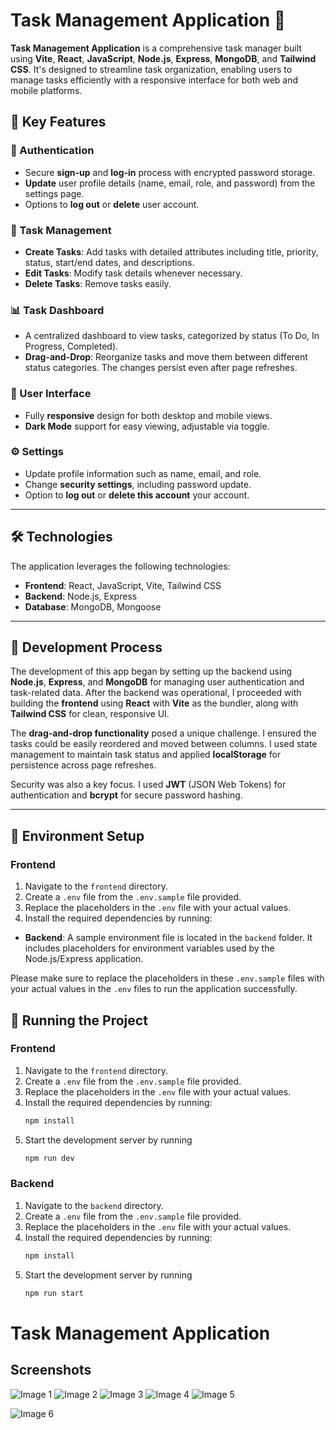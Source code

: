# Task Management Application 📝

**Task Management Application** is a comprehensive task manager built using **Vite**, **React**, **JavaScript**, **Node.js**, **Express**, **MongoDB**, and **Tailwind CSS**. It's designed to streamline task organization, enabling users to manage tasks efficiently with a responsive interface for both web and mobile platforms.

## 🚀 Key Features

### 🔐 Authentication
- Secure **sign-up** and **log-in** process with encrypted password storage.
- **Update** user profile details (name, email, role, and password) from the settings page.
- Options to **log out** or **delete** user account.

### 📝 Task Management
- **Create Tasks**: Add tasks with detailed attributes including title, priority, status, start/end dates, and descriptions.
- **Edit Tasks**: Modify task details whenever necessary.
- **Delete Tasks**: Remove tasks easily.

### 📊 Task Dashboard
- A centralized dashboard to view tasks, categorized by status (To Do, In Progress, Completed).
- **Drag-and-Drop**: Reorganize tasks and move them between different status categories. The changes persist even after page refreshes.


### 🎨 User Interface
- Fully **responsive** design for both desktop and mobile views.
- **Dark Mode** support for easy viewing, adjustable via toggle.

### ⚙️ Settings
- Update profile information such as name, email, and role.
- Change **security settings**, including password update.
- Option to **log out** or **delete this account** your account.

---

## 🛠 Technologies

The application leverages the following technologies:

- **Frontend**: React, JavaScript, Vite, Tailwind CSS
- **Backend**: Node.js, Express
- **Database**: MongoDB, Mongoose

---

## 📝 Development Process

The development of this app began by setting up the backend using **Node.js**, **Express**, and **MongoDB** for managing user authentication and task-related data. After the backend was operational, I proceeded with building the **frontend** using **React** with **Vite** as the bundler, along with **Tailwind CSS** for clean, responsive UI.

The **drag-and-drop functionality** posed a unique challenge. I ensured the tasks could be easily reordered and moved between columns. I used state management to maintain task status and applied **localStorage** for persistence across page refreshes.

Security was also a key focus. I used **JWT** (JSON Web Tokens) for authentication and **bcrypt** for secure password hashing.

---

## 📁 Environment Setup

### Frontend
1. Navigate to the `frontend` directory.
2. Create a `.env` file from the `.env.sample` file provided.
3. Replace the placeholders in the `.env` file with your actual values.
4. Install the required dependencies by running:
 
 

- **Backend**: A sample environment file is located in the `backend` folder. It includes placeholders for environment variables used by the Node.js/Express application.

Please make sure to replace the placeholders in these `.env.sample` files with your actual values in the `.env` files to run the application successfully.

## 📁 Running the Project

### Frontend
1. Navigate to the `frontend` directory.
2. Create a `.env` file from the `.env.sample` file provided.
3. Replace the placeholders in the `.env` file with your actual values.
4. Install the required dependencies by running:
   ```bash
   npm install
5. Start the development server by running
   ```bash
   npm run dev

### Backend 
1. Navigate to the `backend` directory.
2. Create a `.env` file from the `.env.sample` file provided.
3. Replace the placeholders in the `.env` file with your actual values.
4. Install the required dependencies by running:
   ```bash
   npm install
5. Start the development server by running
   ```bash
   npm run start
# Task Management Application

## Screenshots

![Image 1](https://github.com/dibyaranajnsahoo1/Task-Management-Application/blob/main/Screenshot%202025-05-08%20184749.png)
![Image 2](https://github.com/dibyaranajnsahoo1/Task-Management-Application/blob/main/Screenshot%202025-05-08%20184730.png)
![Image 3](https://github.com/dibyaranajnsahoo1/Task-Management-Application/blob/main/Screenshot%202025-05-08%20184916.png)
![Image 4](https://github.com/dibyaranajnsahoo1/Task-Management-Application/blob/main/Screenshot%202025-05-08%20184923.png)
![Image 5](https://github.com/dibyaranajnsahoo1/Task-Management-Application/blob/main/Screenshot%202025-05-09%20102738.png)

![Image 6](https://github.com/dibyaranajnsahoo1/Task-Management-Application/blob/main/Screenshot%202025-05-09%20102706.png)


